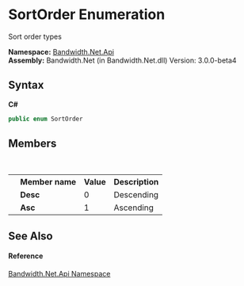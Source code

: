 ﻿# SortOrder Enumeration
 

Sort order types

**Namespace:**&nbsp;<a href ="N_Bandwidth_Net_Api.md">Bandwidth.Net.Api</a><br />**Assembly:**&nbsp;Bandwidth.Net (in Bandwidth.Net.dll) Version: 3.0.0-beta4

## Syntax

**C#**<br />
``` C#
public enum SortOrder
```


## Members
&nbsp;<table><tr><th></th><th>Member name</th><th>Value</th><th>Description</th></tr><tr><td /><td target="F:Bandwidth.Net.Api.SortOrder.Desc">**Desc**</td><td>0</td><td>Descending</td></tr><tr><td /><td target="F:Bandwidth.Net.Api.SortOrder.Asc">**Asc**</td><td>1</td><td>Ascending</td></tr></table>

## See Also


#### Reference
<a href ="N_Bandwidth_Net_Api.md">Bandwidth.Net.Api Namespace</a><br />